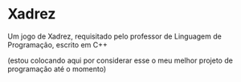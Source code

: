 # Xadrez
Um jogo de Xadrez, requisitado pelo professor de Linguagem de Programação, escrito em C++

(estou colocando aqui por considerar esse o meu melhor projeto de programação até o momento)
